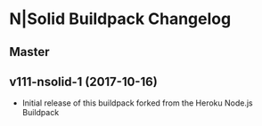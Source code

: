 # N|Solid Buildpack Changelog

## Master

## v111-nsolid-1 (2017-10-16)

- Initial release of this buildpack forked from the Heroku Node.js Buildpack
